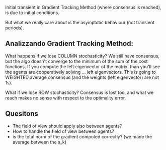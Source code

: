 Initial transient in Gradient Tracking Method (where consensus is reached), is due to initial conditions. 

But what we really care about is the asymptotic behaviour (not transient periods).

## Analizzando Gradient Tracking Method:
What happens if we lose COLUMN stochasticity? We still have consensus, but the algo doesn't converge to the minimum of the sum of the cost functions. If you compute the left eigenvector of the matrix, than you'll see the agents are cooperatively solving ... left eigenvectors. This is going to WEIGHTED average consensus (and the weights (left eigenvector) are not 1s). 

What if we lose ROW stochasticity? Consensus is lost too, and what we reach makes no sense with respect to the optimality error. 

## Quesitons

* The field of view should apply also between agents?
* How to handle the field of view between agents?
* is the total norm of the gradient computed correctly? (we made the average between the s_k)
